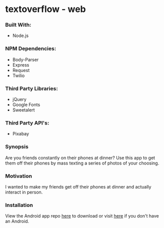 # textoverflow - web


### Built With:

- Node.js


### NPM Dependencies:

- Body-Parser
- Express
- Request
- Twilio


### Third Party Libraries:

- jQuery
- Google Fonts
- Sweetalert


### Third Party API's:

- Pixabay


### Synopsis

Are you friends constantly on their phones at dinner? Use this app to get them off their phones by mass texting a series of photos of your choosing.


### Motivation

I wanted to make my friends get off their phones at dinner and actually interact in person.


### Installation

View the Android app repo [here](https://github.com/borderpointer/textoverflow-android) to download or visit [here](http://textoverflow.herokuapp.com/) if you don't have an Android.
